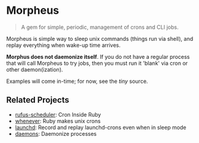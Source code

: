 # Morpheus

> A gem for simple, periodic, management of crons and CLI jobs.

Morpheus is simple way to sleep unix commands (things run via shell), and 
replay everything when wake-up time arrives. 

**Morphus does not daemonize itself**.  If you do not have a regular process 
that will call Morpheus to try jobs, then you  must run it 'blank' via cron 
or other daemon(ization).

Examples will come in-time; for now, see the *tiny* source.

## Related Projects

* [rufus-scheduler](https://github.com/jmettraux/rufus-scheduler): Cron Inside Ruby
* [whenever](https://github.com/javan/whenever): Ruby makes unix crons
* [launchd](http://nb.nathanamy.org/2012/07/schedule-jobs-using-launchd/): Record and replay launchd-crons even when in sleep mode
* [daemons](http://daemons.rubyforge.org/): Daemonize processes
